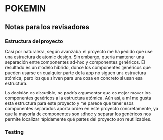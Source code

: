 # POKEMIN

## Notas para los revisadores

### Estructura del proyecto

Casi por naturaleza, según avanzaba, el proyecto me ha pedido que use una estructura de atomic design. Sin embargo, quería mantener una separación entre componentes ad-hoc y componentes genéricos.
El resultado es un modelo híbrido, donde los componentes genéricos que pueden usarse en cualquier parte de la app no siguen una estructura atómica, pero los que sirven para una cosa en concreto sí usan esa estructura.

La decisión es discutible, se podría argumentar que es mejor mover los componentes genéricos a la estructura atómica. Aún así, a mí me gusta esta estructura para este proyecto y me parece que tener esos componentes separados aporta orden en este proyecto concretamente, ya que la mayoría de componentes son adhoc y separar los genéricos nos permite localizar rápidamente qué partes del proyecto son reutilizables.

### Testing
